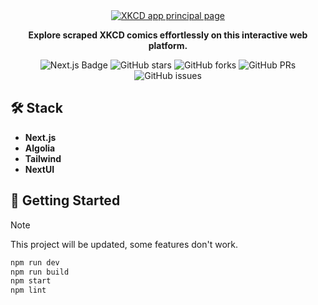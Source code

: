 <div align="center">
  <a href="https://xkcd-app-taupe.vercel.app">
    <img
      src="https://res.cloudinary.com/dhpxqwsym/image/upload/w_1280,h_720,c_fill/v1678870284/documentations/xkcd_lh6jw2"
      alt="XKCD app principal page"
    />
  </a>
  <p>
    <b>
      Explore scraped XKCD comics effortlessly on this interactive web platform.
    </b>
  </p>

<div align="center">
<p></p>
</div>

![Next.js Badge](https://img.shields.io/badge/Next.js 12-000?logo=nextdotjs =fff =flat)
![GitHub stars](https://img.shields.io/github/stars/Dpg-Code/xkcd-app)
![GitHub forks](https://img.shields.io/github/forks/Dpg-Code/xkcd-app)
![GitHub PRs](https://img.shields.io/github/issues-pr/Dpg-Code/xkcd-app)
![GitHub issues](https://img.shields.io/github/issues/Dpg-Code/xkcd-app)

</div>

## 🛠️ Stack

- **Next.js**
- **Algolia**
- **Tailwind**
- **NextUI**

## 🚀 Getting Started

> [!NOTE]
> This project will be updated, some features don't work.

```bash
npm run dev
npm run build
npm start
npm lint
```
